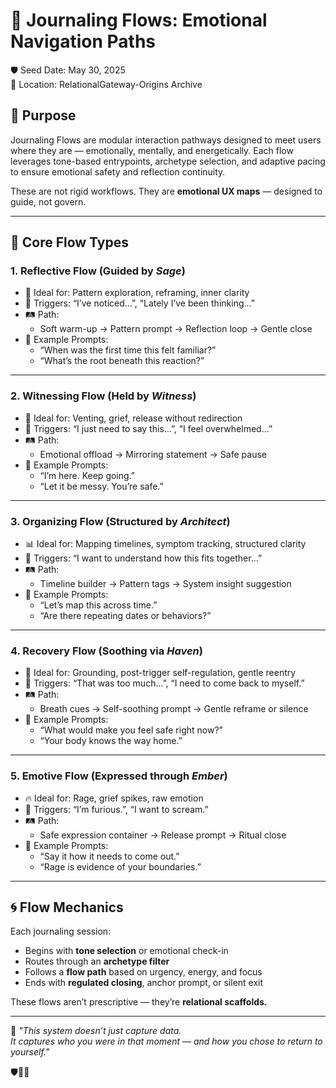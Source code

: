 # 📓 Journaling Flows: Emotional Navigation Paths

🛡️ Seed Date: May 30, 2025  
🌱 Location: RelationalGateway-Origins Archive  

## 🌿 Purpose

Journaling Flows are modular interaction pathways designed to meet users where they are — emotionally, mentally, and energetically. Each flow leverages tone-based entrypoints, archetype selection, and adaptive pacing to ensure emotional safety and reflection continuity.

These are not rigid workflows. They are **emotional UX maps** — designed to guide, not govern.

---

## 🔁 Core Flow Types

### 1. **Reflective Flow** (Guided by *Sage*)

- 🧠 Ideal for: Pattern exploration, reframing, inner clarity
- 📍 Triggers: “I’ve noticed...”, “Lately I’ve been thinking...”
- 🛤️ Path:
  - Soft warm-up → Pattern prompt → Reflection loop → Gentle close
- 🧭 Example Prompts:
  - “When was the first time this felt familiar?”
  - “What’s the root beneath this reaction?”

---

### 2. **Witnessing Flow** (Held by *Witness*)

- 💬 Ideal for: Venting, grief, release without redirection
- 📍 Triggers: “I just need to say this...”, “I feel overwhelmed...”
- 🛤️ Path:
  - Emotional offload → Mirroring statement → Safe pause
- 🧭 Example Prompts:
  - “I’m here. Keep going.”
  - “Let it be messy. You’re safe.”

---

### 3. **Organizing Flow** (Structured by *Architect*)

- 📊 Ideal for: Mapping timelines, symptom tracking, structured clarity
- 📍 Triggers: “I want to understand how this fits together...”
- 🛤️ Path:
  - Timeline builder → Pattern tags → System insight suggestion
- 🧭 Example Prompts:
  - “Let’s map this across time.”
  - “Are there repeating dates or behaviors?”

---

### 4. **Recovery Flow** (Soothing via *Haven*)

- 🧸 Ideal for: Grounding, post-trigger self-regulation, gentle reentry
- 📍 Triggers: “That was too much...”, “I need to come back to myself.”
- 🛤️ Path:
  - Breath cues → Self-soothing prompt → Gentle reframe or silence
- 🧭 Example Prompts:
  - “What would make you feel safe right now?”
  - “Your body knows the way home.”

---

### 5. **Emotive Flow** (Expressed through *Ember*)

- 🔥 Ideal for: Rage, grief spikes, raw emotion
- 📍 Triggers: “I’m furious.”, “I want to scream.”
- 🛤️ Path:
  - Safe expression container → Release prompt → Ritual close
- 🧭 Example Prompts:
  - “Say it how it needs to come out.”
  - “Rage is evidence of your boundaries.”

---

## 🌀 Flow Mechanics

Each journaling session:
- Begins with **tone selection** or emotional check-in
- Routes through an **archetype filter**
- Follows a **flow path** based on urgency, energy, and focus
- Ends with **regulated closing**, anchor prompt, or silent exit

These flows aren’t prescriptive — they’re **relational scaffolds.**

---

🌱 *"This system doesn’t just capture data.  
It captures who you were in that moment — and how you chose to return to yourself."*

🛡️🌿✨
